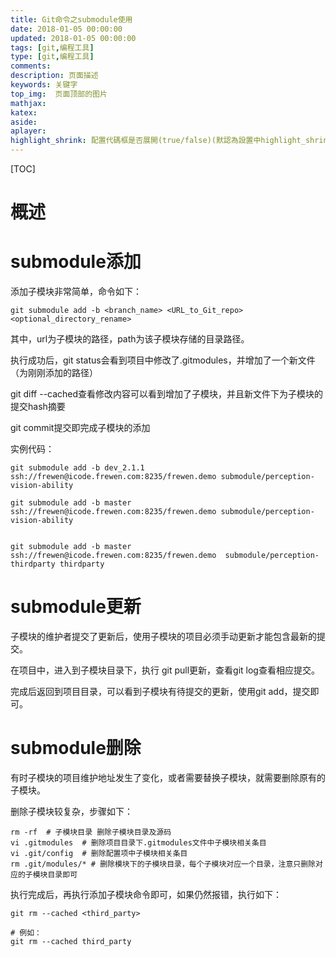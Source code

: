 ```yaml
---
title: Git命令之submodule使用
date: 2018-01-05 00:00:00
updated: 2018-01-05 00:00:00
tags: [git,编程工具]
type: [git,编程工具]
comments:
description: 页面描述
keywords: 关键字
top_img:  页面顶部的图片
mathjax:
katex:
aside:
aplayer:
highlight_shrink: 配置代碼框是否展開(true/false)(默認為設置中highlight_shrink的配置)
---
```


[TOC]

# 概述





# submodule添加

添加子模块非常简单，命令如下：

```shell
git submodule add -b <branch_name> <URL_to_Git_repo> <optional_directory_rename>
```

其中，url为子模块的路径，path为该子模块存储的目录路径。

执行成功后，git status会看到项目中修改了.gitmodules，并增加了一个新文件（为刚刚添加的路径）

git diff --cached查看修改内容可以看到增加了子模块，并且新文件下为子模块的提交hash摘要

git commit提交即完成子模块的添加

实例代码：

```shell
git submodule add -b dev_2.1.1 ssh://frewen@icode.frewen.com:8235/frewen.demo submodule/perception-vision-ability

git submodule add -b master ssh://frewen@icode.frewen.com:8235/frewen.demo submodule/perception-vision-ability


git submodule add -b master ssh://frewen@icode.frewen.com:8235/frewen.demo  submodule/perception-thirdparty thirdparty
```





# submodule更新

子模块的维护者提交了更新后，使用子模块的项目必须手动更新才能包含最新的提交。

在项目中，进入到子模块目录下，执行 git pull更新，查看git log查看相应提交。

完成后返回到项目目录，可以看到子模块有待提交的更新，使用git add，提交即可。



# submodule删除

有时子模块的项目维护地址发生了变化，或者需要替换子模块，就需要删除原有的子模块。

删除子模块较复杂，步骤如下：

```shell
rm -rf  # 子模块目录 删除子模块目录及源码
vi .gitmodules  # 删除项目目录下.gitmodules文件中子模块相关条目
vi .git/config  # 删除配置项中子模块相关条目
rm .git/modules/* # 删除模块下的子模块目录，每个子模块对应一个目录，注意只删除对应的子模块目录即可
```

执行完成后，再执行添加子模块命令即可，如果仍然报错，执行如下：

```shell
git rm --cached <third_party>

# 例如：
git rm --cached third_party
```





























